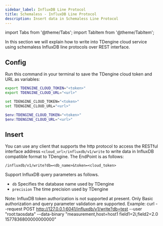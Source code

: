 ```yaml
---
sidebar_label: InfluxDB Line Protocol
title: Schemaless - InfluxDB Line Protocol
description: Insert data in Schemaless Line Protocol
---
```


<!-- exclude -->
import Tabs from '@theme/Tabs';
import TabItem from '@theme/TabItem';

<!-- exclude-end -->

In this section we will explain how to write into TDengine cloud service using schemaless InfluxDB line protocols over REST interface.

## Config

Run this command in your terminal to save the TDengine cloud token and URL as variables:

<Tabs defaultValue="bash">
<TabItem value="bash" label="Bash">

```bash
export TDENGINE_CLOUD_TOKEN="<token>"
export TDENGINE_CLOUD_URL="<url>"
```

</TabItem>
<TabItem value="cmd" label="CMD">

```bash
set TDENGINE_CLOUD_TOKEN="<token>"
set TDENGINE_CLOUD_URL="<url>"
```

</TabItem>
<TabItem value="powershell" label="Powershell">

```powershell
$env:TDENGINE_CLOUD_TOKEN="<token>"
$env:TDENGINE_CLOUD_URL="<url>"
```

</TabItem>
</Tabs>

## Insert

You can use any client that supports the http protocol to access the RESTful interface address `<cloud_url>/influxdb/v1/write` to write data in InfluxDB compatible format to TDengine. The EndPoint is as follows:

```text
/influxdb/v1/write?db=<db_name>&token=<cloud_token>
```

Support InfluxDB query parameters as follows.

- `db` Specifies the database name used by TDengine
- `precision` The time precision used by TDengine

Note: InfluxDB token authorization is not supported at present. Only Basic authorization and query parameter validation are supported.
Example: curl --request POST http://127.0.0.1:6041/influxdb/v1/write?db=test --user "root:taosdata" --data-binary "measurement,host=host1 field1=2i,field2=2.0 1577836800000000000"
